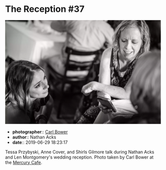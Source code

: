 # The Reception \#37

![Tessa Przybyski, Anne Cover, and Shirls Gilmore talk](assets/2019-06-29-set-3-the-reception-37.webp)

* **photographer**:: [Carl Bower](https://carlbowerphotos.com)  
* **author**:: Nathan Acks  
* **date**:: 2019-06-29 18:23:17

Tessa Przybyski, Anne Cover, and Shirls Gilmore talk during Nathan Acks and Len Montgomery's wedding reception. Photo taken by Carl Bower at the [Mercury Cafe](http://mercurycafe.com).
